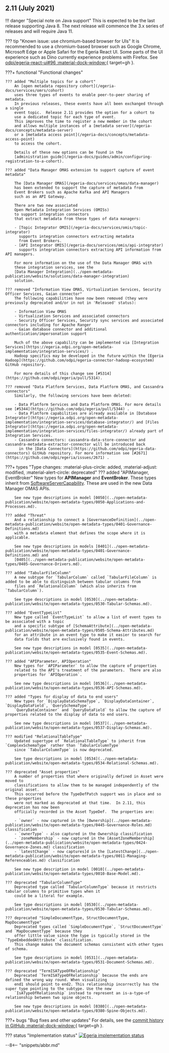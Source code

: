 <!-- SPDX-License-Identifier: CC-BY-4.0 -->
<!-- Copyright Contributors to the Egeria project. -->

## 2.11 (July 2021)

!!! danger "Special note on Java support"
    This is expected to be the last release supporting Java 8. The next release will commence the 3.x series of
    releases and will require Java 11.

??? tip "Known issue: use chromium-based browser for UIs"
    It is recommended to use a chromium-based browser such as Google Chrome, Microsoft Edge or Apple Safari for
    the Egeria React UI. Some parts of the UI experience such as Dino currently experience problems with
    Firefox. See [odpi/egeria-react-ui#96 :material-dock-window:](https://github.com/odpi/egeria-react-ui/issues/96){ target=gh }.

???+ functional "Functional changes"

    ??? added "Multiple topics for a cohort"
        An [open metadata repository cohort](/egeria-docs/services/omrs/cohort)
        uses three types of events to enable peer-to-peer sharing of metadata.
        In previous releases, these events have all been exchanged through a single
        event topic.  Release 2.11 provides the option for a cohort to
        use a dedicated topic for each type of event.
        This improves the time to register a new member in the cohort
        and allows multiple instances of a [metadata server](/egeria-docs/concepts/metadata-server)
        or a [metadata access point](/egeria-docs/concepts/metadata-access-point)
        to access the cohort.
    
        Details of these new options can be found in the
        [administration guide](/egeria-docs/guides/admin/configuring-registration-to-a-cohort).
    
    ??? added "Data Manager OMAS extension to support capture of event metadata"
    
        The [Data Manager OMAS](/egeria-docs/services/omas/data-manager)
        has been extended to support the capture of metadata from
        Event Brokers such as Apache Kafka and API Managers
        such as an API Gateway.
    
        There are two new associated
        Open Metadata Integration Services (OMISs)
        to support integration connectors 
        that extract metadata from these types of data managers:
    
        - [Topic Integrator OMIS](/egeria-docs/services/omis/topic-integrator)
          supports integration connectors extracting metadata
          from Event Brokers.
        - [API Integrator OMIS](/egeria-docs/services/omis/api-integrator)
          supports integration connectors extracting API information from API managers.
    
        For more information on the use of the Data Manager OMAS with
        these integration services, see the 
        [Data Manager Integration](../open-metadata-publication/website/solutions/data-manager-integration)
        solution.
    
    ??? removed "Information View OMAS, Virtualization Services, Security Officer Services, Gaian connector"
        The following capabilities have now been removed (they were previously deprecated and/or in not in 'Released' status):
    
        - Information View OMAS
        - Virtualization Services and associated connectors
        - Security Officer Services, Security sync services and associated connectors including for Apache Ranger
        - Gaian database connector and additional authentication/impersonation support
    
        Much of the above capability can be implemented via [Integration Services](https://egeria.odpi.org/open-metadata-implementation/integration-services/) .
        Hadoop specifics may be developed in the future within the [Egeria Hadoop](https://github.com/odpi/egeria-connector-hadoop-ecosystem) GitHub repository.
    
        For more details of this change see [#5314](https://github.com/odpi/egeria/pull/5314).
    
    ??? removed "Data Platform Services, Data Platform OMAS, and Cassandra connectors"
        Similarly, the following services have been deleted:
    
        - Data Platform Services and Data Platform OMAS. For more details see [#5344](https://github.com/odpi/egeria/pull/5344) .
        - Data Platform capabilities are already available in [Database Integrator](https://egeria.odpi.org/open-metadata-implementation/integration-services/database-integrator/) and [Files Integrator](https://egeria.odpi.org/open-metadata-implementation/integration-services/files-integrator/) already part of Integration Services.
        - Cassandra connectors: cassandra-data-store-connector and cassandra-metadata-extractor-connector will be introduced back
          in the [Data Connectors](https://github.com/odpi/egeria-data-connectors) GitHub repository. For more information see [#2671](https://github.com/odpi/egeria/issues/2671) .

???+ types "Type changes: :material-plus-circle: added, :material-adjust: modified, :material-alert-circle: deprecated"
    ??? added "APIManager, EventBroker"
        New types for **APIManager** and **EventBroker**.
        These types inherit from [SoftwareServerCapability](../open-metadata-publication/website/open-metadata-types/0042-Software-Server-Capabilities.md).
        These are used in the new Data Manager OMAS APIs.

        See new type descriptions in model [0050](../open-metadata-publication/website/open-metadata-types/0050-Applications-and-Processes.md).

    ??? added "Threat"
        And a relationship to connect a [GovernanceDefinition](../open-metadata-publication/website/open-metadata-types/0401-Governance-Definitions.md)
        with a metadata element that defines the scope where it is applicable.

        See new type descriptions in models [0401](../open-metadata-publication/website/open-metadata-types/0401-Governance-Definitions.md) and
        [0405](../open-metadata-publication/website/open-metadata-types/0405-Governance-Drivers.md).

    ??? added "TabularFileColumn"
        A new subtype for `TabularColumn` called `TabularFileColumn` is added to be able to distinguish between tabular columns from
        files and `RelationalColumn` (which also inherits from `TabularColumn`).

        See type descriptions in model [0530](../open-metadata-publication/website/open-metadata-types/0530-Tabular-Schemas.md).

    ??? added "EventTypeList"
        New type called `EventTypeList` to allow a list of event types to be associated with a topic
        and a specific subtype of [SchemaAttribute](../open-metadata-publication/website/open-metadata-types/0505-Schema-Attributes.md)
        for an attribute in an event type to make it easier to search for
        data fields that are exclusively found in events.

        See new type descriptions in model [0535](../open-metadata-publication/website/open-metadata-types/0535-Event-Schemas.md).

    ??? added "APIParameter, APIOperation"
        New types for `APIParameter` to allow the capture of properties
        related to the API's treatment of the parameters.  There are also
        properties for `APIOperation`.

        See new type descriptions in model [0536](../open-metadata-publication/website/open-metadata-types/0536-API-Schemas.md).

    ??? added "Types for display of data to end users"
        New types for `DisplayDataSchemaType`, `DisplayDataContainer`, `DisplayDataField`, `QuerySchemaType`,
        `QueryDataContainer` and `QueryDataField` to allow the capture of properties related to the display of data to end users.

        See new type descriptions in model [0537](../open-metadata-publication/website/open-metadata-types/0537-Display-Schemas.md).

    ??? modified "RelationalTableType"
        Updated supertype of `RelationalTableType` to inherit from `ComplexSchemaType` rather than `TabularColumnType`
        since `TabularColumnType` is now deprecated.

        See type descriptions in model [0534](../open-metadata-publication/website/open-metadata-types/0534-Relational-Schemas.md).

    ??? deprecated "Asset properties"
        A number of properties that where originally defined in Asset were moved to
        classifications to allow them to be managed independently of the original asset.
        This occurred before the TypeDefPatch support was in place and so these properties
        were not marked as deprecated at that time.  In 2.11, this deprecation has now been
        officially recorded in the Asset TypeDef.  The properties are:

        - `owner` - now captured in the [Ownership](../open-metadata-publication/website/open-metadata-types/0445-Governance-Roles.md) classification
        - `ownerType` - also captured in the Ownership classification
        - `zoneMembership` - now captured in the [AssetZoneMembership](../open-metadata-publication/website/open-metadata-types/0424-Governance-Zones.md) classification
        - `latestChange` - now captures]d in the [LatestChange](../open-metadata-publication/website/open-metadata-types/0011-Managing-Referenceables.md) classification

        See new type description in model [0010](../open-metadata-publication/website/open-metadata-types/0010-Base-Model.md).

    ??? deprecated "TabularColumnType"
        Deprecated type called `TabularColumnType` because it restricts tabular columns to primitive types when it
        could be a literal for example.

        See type descriptions in model [0530](../open-metadata-publication/website/open-metadata-types/0530-Tabular-Schemas.md).

    ??? deprecated "SimpleDocumentType, StructDocumentType, MapDocumentType"
        Deprecated types called `SimpleDocumentType`, `StructDocumentType` and `MapDocumentType` because they
        offer little value since the type is typically stored in the `TypeEmbeddedAttribute` classification.
        This change makes the document schemas consistent with other types of schema.

        See type descriptions in model [0531](../open-metadata-publication/website/open-metadata-types/0531-Document-Schemas.md).

    ??? deprecated "TermISATypeOFRelationship"
        Deprecated `TermISATypeOFRelationship` because the ends are defined the wrong way round. When visualizing
        end1 should point to end2. This relationship incorrectly has the super type pointing to the subtype. Use the new
        `IsATypeOfRelationship` instead to represent an is-a-type-of relationship between two spine objects.

        See new type descriptions in model [0380](../open-metadata-publication/website/open-metadata-types/0380-Spine-Objects.md).

???+ bugs "Bug fixes and other updates"
    For details, see the [commit history in GitHub :material-dock-window:](https://github.com/odpi/egeria/commits/egeria-release-2.11){ target=gh }.

??? status "Implementation status"
    [![Egeria implementation status](2-11.svg)](../roadmap)

--8<-- "snippets/abbr.md"

